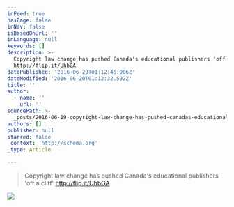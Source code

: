 ```yaml
---
inFeed: true
hasPage: false
inNav: false
isBasedOnUrl: ''
inLanguage: null
keywords: []
description: >-
  Copyright law change has pushed Canada's educational publishers 'off a cliff'
  http://flip.it/UhbGA
datePublished: '2016-06-20T01:12:46.986Z'
dateModified: '2016-06-20T01:12:32.592Z'
title: ''
author:
  - name: ''
    url: ''
sourcePath: >-
  _posts/2016-06-19-copyright-law-change-has-pushed-canadas-educational-publish.md
authors: []
publisher: null
starred: false
_context: 'http://schema.org'
_type: Article

---
```

> Copyright law change has pushed Canada's educational publishers 'off a cliff' http://flip.it/UhbGA

![](https://imgflo.herokuapp.com/graph/vahj1ThiexotieMo/ed5c97883657c1bb5b94a85c91715626/croprotate.jpg?cropheight=663&cropwidth=1180&degrees=0&input=https%3A%2F%2Fthe-grid-user-content.s3-us-west-2.amazonaws.com%2Fa3aa7355-5adc-4a65-92fc-369043cddb32.jpg&x=0&y=0)